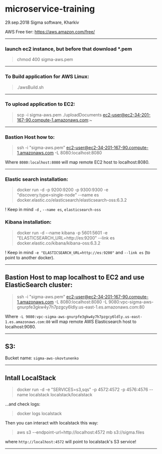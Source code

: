 # microservice-training
29.sep.2018 
Sigma software, Kharkiv

AWS Free tier: https://aws.amazon.com/free/

----

### launch ec2 instance, but before that download *.pem 
> chmod 400 sigma-aws.pem

----

### To Build application for AWS Linux:
> ./awsBuild.sh

----

### To upload application to EC2:
> scp -i sigma-aws.pem ./uploadDocuments ec2-user@ec2-34-201-167-90.compute-1.amazonaws.com:~

----

### Bastion Host how to:
> ssh -i "sigma-aws.pem" ec2-user@ec2-34-201-167-90.compute-1.amazonaws.com -L 8080:localhost:8080

Where `8080:localhost:8080` will map remote EC2 host to localhost:8080.

----

### Elastic search installation:
> docker run -d -p 9200:9200 -p 9300:9300 -e "discovery.type=single-node" --name es  docker.elastic.co/elasticsearch/elasticsearch-oss:6.3.2

! Keep in mind `-d` , `--name es`, `elasticsearch-oss`

### Kibana installation:
> docker run -d --name kibana -p 5601:5601 -e "ELASTICSEARCH_URL=http://es:9200" --link es docker.elastic.co/kibana/kibana-oss:6.3.2

! Keep in mind `-e "ELASTICSEARCH_URL=http://es:9200"` and `--link es` (to point to another docker).

----

## Bastion Host to map localhost to EC2 and use ElasticSearch cluster:
> ssh -i "sigma-aws.pem" ec2-user@ec2-34-201-167-90.compute-1.amazonaws.com -L 8080:localhost:8080 -L 9080:vpc-sigma-aws-gnurpfe3gkw4y7h7pzgcy6ldly.us-east-1.es.amazonaws.com:80

Where `-L 9080:vpc-sigma-aws-gnurpfe3gkw4y7h7pzgcy6ldly.us-east-1.es.amazonaws.com:80` will map remote AWS Elasticsearch host to localhost:9080.

----

## S3:
Bucket name: `sigma-aws-skovtunenko`

----

## Intall LocalStack
> docker run -d -e "SERVICES=s3,sqs" -p 4572:4572 -p 4576:4576 --name localstack localstack/localstack

...and check logs:
> docker logs localstack

Then you can interact with localstack this way:
> aws s3 --endpoint-url=http://localhost:4572 mb s3://sigma.files

where `http://localhost:4572` will point to localstack's S3 service! 

----

